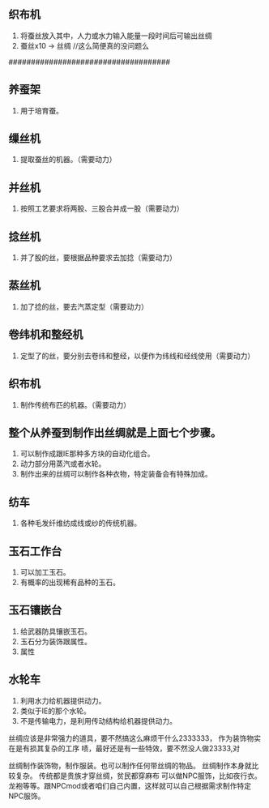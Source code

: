 ## 织布机
1. 将蚕丝放入其中，人力或水力输入能量一段时间后可输出丝绸
2. 蚕丝x10 -> 丝绸
   //这么简便真的没问题么

####################################

## 养蚕架 
1. 用于培育蚕。

## 缫丝机 
1. 提取蚕丝的机器。（需要动力）

## 并丝机
1. 按照工艺要求将两股、三股合并成一股（需要动力）

## 捻丝机
1. 并了股的丝，要根据品种要求去加捻（需要动力）

## 蒸丝机
1. 加了捻的丝，要去汽蒸定型（需要动力）

## 卷纬机和整经机
1. 定型了的丝，要分别去卷纬和整经，以便作为纬线和经线使用（需要动力）

## 织布机 
1. 制作传统布匹的机器。（需要动力）

## 整个从养蚕到制作出丝绸就是上面七个步骤。
1. 可以制作成跟IE那种多方块的自动化组合。
2. 动力部分用蒸汽或者水轮。
3. 制作出来的丝绸可以制作各种衣物，特定装备会有特殊加成。

## 纺车
1. 各种毛发纤维纺成线或纱的传统机器。

## 玉石工作台
1. 可以加工玉石。
2. 有概率的出现稀有品种的玉石。

## 玉石镶嵌台
1. 给武器防具镶嵌玉石。
2. 玉石分为装饰跟属性。
3. 属性

## 水轮车
1. 利用水力给机器提供动力。
2. 类似于IE的那个水轮。
3. 不是传输电力，是利用传动结构给机器提供动力。


丝绸应该是非常强力的道具，要不然搞这么麻烦干什么2333333，
作为装饰物实在是有损其复杂的工序
啧，最好还是有一些特效，要不然没人做23333,对

丝绸制作装饰物，制作服装。也可以制作任何带丝绸的物品。
丝绸制作本身就比较复杂。
传统都是贵族才穿丝绸，贫民都穿麻布
可以做NPC服饰，比如夜行衣。龙袍等等。跟NPCmod或者咱们自己内置，这样就可以自己根据需求制作特定NPC服饰。
 